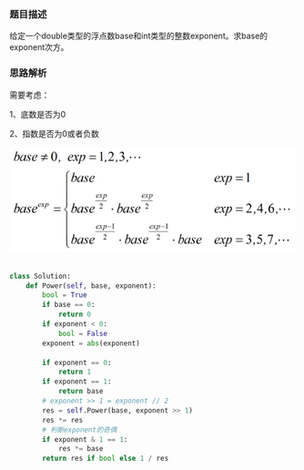 ### 题目描述

给定一个double类型的浮点数base和int类型的整数exponent。求base的exponent次方。

### 思路解析

需要考虑：

1、底数是否为0

2、指数是否为0或者负数

![](https://github.com/1273545169/offer-note/blob/master/%E5%9B%BE%E7%89%87/%E6%95%B0%E5%80%BC%E7%9A%84%E6%95%B4%E6%95%B0%E6%AC%A1%E6%96%B9.png)

```python

class Solution:
    def Power(self, base, exponent):
        bool = True
        if base == 0:
            return 0
        if exponent < 0:
            bool = False
        exponent = abs(exponent)

        if exponent == 0:
            return 1
        if exponent == 1:
            return base
        # exponent >> 1 = exponent // 2
        res = self.Power(base, exponent >> 1)
        res *= res
        # 判断exponent的奇偶
        if exponent & 1 == 1:
            res *= base
        return res if bool else 1 / res

```
